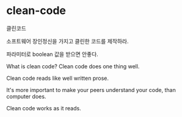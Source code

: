# clean-code
클린코드

소프트웨어 장인정신을 가지고 클린한 코드를 제작하라.



파라미터로 boolean 값을 받으면 안좋다.

What is clean code? Clean code does one thing well.

Clean code reads like well written prose.

It's more important to make your peers understand your code, than computer does.

Clean code works as it reads.

